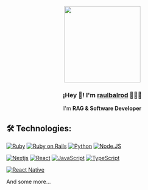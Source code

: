 <p align="center" width="300">
   <img align="center" width="200" src="https://i.imgur.com/aSCBsNc.png"/>
   <h3 align="center">¡Hey 👋! I'm <a href="https://raulbalrod-porfolio.vercel.app/">raulbalrod</a> 👨🏻‍💻</h3>
</p>

<p align="center">I'm <strong>RAG & Software Developer</strong></p>
<p align="center">
  
   ## 🛠️ Technologies:
[![Ruby](https://img.shields.io/badge/Ruby-cc0000?style=for-the-badge&logo=ruby&logoColor=white&labelColor=101010)]()
[![Ruby on Rails](https://img.shields.io/badge/Ruby_on_Rails-d30001?style=for-the-badge&logo=rubyonrails&logoColor=white&labelColor=101010)]()
[![Python](https://img.shields.io/badge/Python-3776AB?style=for-the-badge&logo=python&logoColor=white&labelColor=101010)]()
[![Node.JS](https://img.shields.io/badge/Node.JS-339933?style=for-the-badge&logo=node.js&logoColor=white&labelColor=101010)]()
</br>

[![Nextjs](https://img.shields.io/badge/Next.js-1c2128?style=for-the-badge&logo=next.js&logoColor=white&labelColor=101010)]()
[![React](https://img.shields.io/badge/React-0088b3?style=for-the-badge&logo=react&logoColor=white&labelColor=101010)]()
[![JavaScript](https://img.shields.io/badge/JavaScript-F7DF1E?style=for-the-badge&logo=javascript&logoColor=white&labelColor=101010)]()
[![TypeScript](https://img.shields.io/badge/TypeScript-377cc8?style=for-the-badge&logo=typeScript&logoColor=white&labelColor=101010)]()
</br>

[![React Native](https://img.shields.io/badge/React.Native-004e67?style=for-the-badge&logo=react&logoColor=white&labelColor=101010)]()
</br>

And some more...
